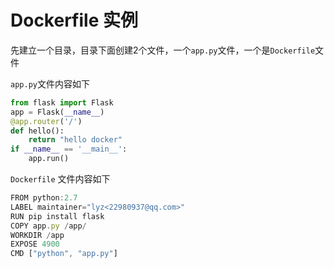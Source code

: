 # Dockerfile 实例

先建立一个目录，目录下面创建2个文件，一个`app.py`文件，一个是`Dockerfile`文件

`app.py`文件内容如下

```python
from flask import Flask
app = Flask(__name__)
@app.router('/')
def hello():
    return "hello docker"
if __name__ == '__main__':
    app.run()
```

`Dockerfile` 文件内容如下

```js
FROM python:2.7
LABEL maintainer="lyz<22980937@qq.com>"
RUN pip install flask
COPY app.py /app/
WORKDIR /app
EXPOSE 4900
CMD ["python", "app.py"]
```